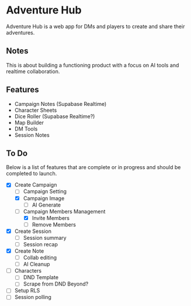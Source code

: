 # Adventure Hub

Adventure Hub is a web app for DMs and players to create and share their adventures.

## Notes

This is about building a functioning product with a focus on AI tools and realtime collaboration.

## Features

- Campaign Notes (Supabase Realtime)
- Character Sheets
- Dice Roller (Supabase Realtime?)
- Map Builder
- DM Tools
- Session Notes

## To Do

Below is a list of features that are complete or in progress and should be completed to launch.

- [x] Create Campaign
  - [ ] Campaign Setting
  - [x] Campaign Image
    - [ ] AI Generate
  - [ ] Campaign Members Management
    - [x] Invite Members
    - [ ] Remove Members
- [x] Create Session
  - [ ] Session summary
  - [ ] Session recap
- [x] Create Note
  - [ ] Collab editing
  - [ ] AI Cleanup
- [ ] Characters
  - [ ] DND Template
  - [ ] Scrape from DND Beyond?
- [ ] Setup RLS
- [ ] Session polling

